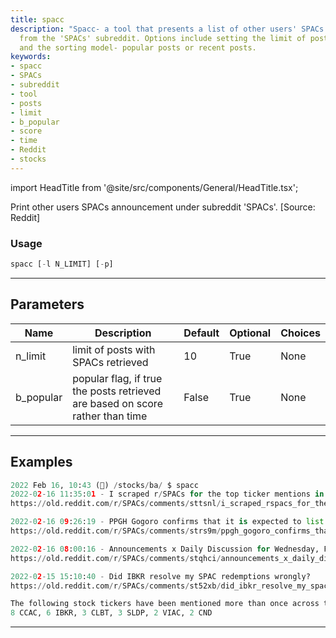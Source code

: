 ```yaml
---
title: spacc
description: "Spacc- a tool that presents a list of other users' SPACs announcements"
  from the 'SPACs' subreddit. Options include setting the limit of posts retrieved
  and the sorting model- popular posts or recent posts.
keywords:
- spacc
- SPACs
- subreddit
- tool
- posts
- limit
- b_popular
- score
- time
- Reddit
- stocks
---
```


import HeadTitle from '@site/src/components/General/HeadTitle.tsx';

<HeadTitle title="stocks/ba/spacc - Reference | OpenBB Terminal Docs" />

Print other users SPACs announcement under subreddit 'SPACs'. [Source: Reddit]

### Usage

```python
spacc [-l N_LIMIT] [-p]
```

---

## Parameters

| Name | Description | Default | Optional | Choices |
| ---- | ----------- | ------- | -------- | ------- |
| n_limit | limit of posts with SPACs retrieved | 10 | True | None |
| b_popular | popular flag, if true the posts retrieved are based on score rather than time | False | True | None |


---

## Examples

```python
2022 Feb 16, 10:43 (🦋) /stocks/ba/ $ spacc
2022-02-16 11:35:01 - I scraped r/SPACs for the top ticker mentions in the last 24H. Here are the results (Wednesday February 16, 2022)
https://old.reddit.com/r/SPACs/comments/sttsnl/i_scraped_rspacs_for_the_top_ticker_mentions_in/

2022-02-16 09:26:19 - PPGH Gogoro confirms that it is expected to list overseas in the first quarter of this year
https://old.reddit.com/r/SPACs/comments/strs9m/ppgh_gogoro_confirms_that_it_is_expected_to_list/

2022-02-16 08:00:16 - Announcements x Daily Discussion for Wednesday, February 16, 2022
https://old.reddit.com/r/SPACs/comments/stqhci/announcements_x_daily_discussion_for_wednesday/

2022-02-15 15:10:40 - Did IBKR resolve my SPAC redemptions wrongly?
https://old.reddit.com/r/SPACs/comments/st52xb/did_ibkr_resolve_my_spac_redemptions_wrongly/

The following stock tickers have been mentioned more than once across the previous SPACs:
8 CCAC, 6 IBKR, 3 CLBT, 3 SLDP, 2 VIAC, 2 CND
```
---
